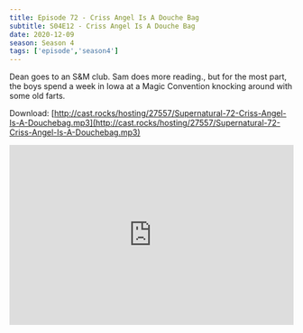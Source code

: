 ```yaml
---
title: Episode 72 - Criss Angel Is A Douche Bag
subtitle: S04E12 - Criss Angel Is A Douche Bag
date: 2020-12-09
season: Season 4
tags: ['episode','season4']
---
```


Dean goes to an S&M club. Sam does more reading., but for the most part, the boys spend a week in Iowa at a Magic Convention knocking around with some old farts.

Download: [http://cast.rocks/hosting/27557/Supernatural-72-Criss-Angel-Is-A-Douchebag.mp3](http://cast.rocks/hosting/27557/Supernatural-72-Criss-Angel-Is-A-Douchebag.mp3)

<iframe src="https://cast.rocks/player/27557/Supernatural-72-Criss-Angel-Is-A-Douchebag.mp3?episodeTitle=Episode%2072%20-%20Criss%20Angel%20Is%20A%20Douche%20Bag&podcastTitle=Couple%20of%20Idjits&episodeDate=December%209th%2C%202020&imageURL=https%3A%2F%2Fcast.rocks%2Fhosting%2F27557%2Ffeeds%2FCAURZ.jpg" style="border: none; min-height: 265px; max-height: 320px; max-width: 558px; min-width: 270px; width: 100%; height: 100%;" scrollbars="no"></iframe>

